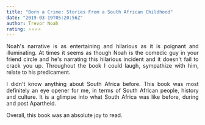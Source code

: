 ```yaml
---
title: "Born a Crime: Stories From a South African Childhood"
date: "2019-03-19T05:20:56Z"
author: Trevor Noah
rating: ⭐⭐⭐⭐
---
```


<style>
body {
text-align: justify}
</style>

Noah's narrative is as entertaining and hilarious as it is poignant and illuminating. At times it seems as though Noah is the comedic guy in your friend circle and he's narrating this hilarious incident and it doesn't fail to crack you up. Throughout the book I could laugh, sympathize with him, relate to his predicament.

I didn't know anything about South Africa before. This book was most definitely an eye opener for me, in terms of South African people, history and culture. It is a glimpse into what South Africa was like before, during and post Apartheid.

Overall, this book was an absolute joy to read.